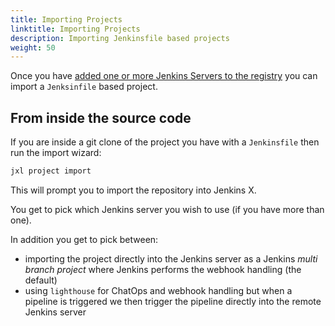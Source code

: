 ```yaml
---
title: Importing Projects
linktitle: Importing Projects
description: Importing Jenkinsfile based projects
weight: 50
---
```


Once you have [added one or more Jenkins Servers to the registry](docs/labs/jenkins/getting-started/#adding-jenkins-servers) you can import a `Jenksinfile` based project.


## From inside the source code

If you are inside a git clone of the project you have with a `Jenkinsfile`  then run the import wizard:

```bash 
jxl project import
``` 

This will prompt you to import the repository into Jenkins X.

You get to pick which Jenkins server you wish to use (if you have more than one).

In addition you get to pick between:

* importing the project directly into the Jenkins server as a Jenkins _multi branch project_ where Jenkins performs the webhook handling (the default)
* using `lighthouse`  for ChatOps and webhook handling but when a pipeline is triggered we then trigger the pipeline directly into the remote Jenkins server
